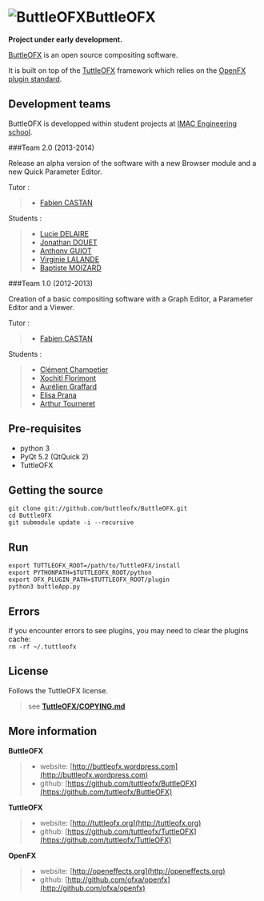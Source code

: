 ![ButtleOFX](https://raw.github.com/buttleofx/ButtleOFX/develop/blackMosquito.png "ButtleOFX")ButtleOFX
========================
**Project under early development.**

[ButtleOFX](http://buttleofx.wordpress.com) is an open source compositing software.

It is built on top of the [TuttleOFX](http://tuttleofx.org) framework which relies on the [OpenFX plugin standard](http://openeffects.org).


Development teams
-----------------

ButtleOFX is developped within student projects at [IMAC Engineering school](http://imac.alwaysdata.net).


###Team 2.0 (2013-2014)

Release an alpha version of the software with a new Browser module and a new Quick Parameter Editor.

Tutor :   
>- [Fabien CASTAN](https://github.com/fabiencastan)   

Students :   
>- [Lucie DELAIRE](https://github.com/Lucie2lr)
>- [Jonathan DOUET](https://github.com/jon92)
>- [Anthony GUIOT](https://github.com/aguiot)
>- [Virginie LALANDE](https://github.com/vilal)
>- [Baptiste MOIZARD](https://github.com/Bazard)

###Team 1.0 (2012-2013)

Creation of a basic compositing software with a Graph Editor, a Parameter Editor and a Viewer.

Tutor :   
>- [Fabien CASTAN](https://github.com/fabiencastan)   

Students :   
>- [Clément Champetier](https://github.com/cchampet)
>- [Xochitl Florimont](https://github.com/Xochitl)
>- [Aurélien Graffard](https://github.com/agreffard)
>- [Elisa Prana](https://github.com/eprana)
>- [Arthur Tourneret](https://github.com/artourn)


Pre-requisites
--------------

- python 3
- PyQt 5.2 (QtQuick 2)
- TuttleOFX


Getting the source
------------------

```
git clone git://github.com/buttleofx/ButtleOFX.git
cd ButtleOFX
git submodule update -i --recursive
```

Run
---

```
export TUTTLEOFX_ROOT=/path/to/TuttleOFX/install
export PYTHONPATH=$TUTTLEOFX_ROOT/python
export OFX_PLUGIN_PATH=$TUTTLEOFX_ROOT/plugin
python3 buttleApp.py
```

Errors
------

If you encounter errors to see plugins, you may need to clear the plugins cache:  
`rm -rf ~/.tuttleofx`


License
-------

Follows the TuttleOFX license.
>see [**TuttleOFX/COPYING.md**](http://github.com/tuttleofx/TuttleOFX/blob/master/COPYING.md)


More information 
----------------

**ButtleOFX**
>- website: [http://buttleofx.wordpress.com](http://buttleofx.wordpress.com)
>- github: [https://github.com/tuttleofx/ButtleOFX](https://github.com/tuttleofx/ButtleOFX)

**TuttleOFX**
>- website: [http://tuttleofx.org](http://tuttleofx.org)
>- github: [https://github.com/tuttleofx/TuttleOFX](https://github.com/tuttleofx/TuttleOFX)

**OpenFX**
>- website: [http://openeffects.org](http://openeffects.org)
>- github: [http://github.com/ofxa/openfx](http://github.com/ofxa/openfx)

